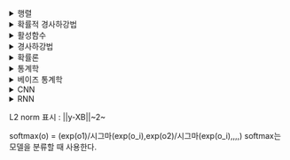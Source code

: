 <details><summary>행렬</summary>

![image](https://user-images.githubusercontent.com/63588046/149851781-065a0ca0-c514-4afb-b4e6-4f8d6412b95d.png)

![image](https://user-images.githubusercontent.com/63588046/149852171-8e835976-649c-4663-8ad1-71bab87114c7.png)

위 식을 사용하면 증명 가능 (기억하자!!)

</details> 


<details><summary>확률적 경사하강법</summary>

![image](https://user-images.githubusercontent.com/63588046/149854382-425bd18d-ed58-4aed-a523-e6523e73d483.png)

일부 데이터의 t+1번째 상태는 loss함수의 grad 값을 뺀다.  일부 데이터들의 grad의 평균은 전체 데이터의 grad와 거의 수렴한다.
데이터 중에서 한개 또는 일부 활용하여업데이트
여러개의 지점에서 경사하강법을 사용하므로 local minimum에 빠지지 않을 확률이 높음
^ : hat 으로 벡터라는 의미를 가짐
</details>

<details><summary> 활성함수 </summary>
  
![image](https://user-images.githubusercontent.com/63588046/149858244-1f353adb-8d10-450b-90d6-9b55aa988880.png)

비선형 함수로서 딥러닝을 비선형으로 만들어서 학습하게 만든다.
특히 relu가 가장 많이 사용된다.
</details>

<details><summary> 경사하강법 </summary>
  
  ![image](https://user-images.githubusercontent.com/63588046/149860872-f9017600-6151-4cd5-9de5-3ced3642df7e.png)
  
  chain rule을 사용해서 연속적으로 weight를 업데이트한다.
  
</details>


<details><summary> 확률론 </summary>
  
  * L2 노름 : 예측 오차의 **분산 최소화** 하는 방향으로 학습 유도
  * 교차 엔트로피 : 모델의 **불확실성 최소화**하는 방향으로 학습
  
  * 이산형 확률변수 : 확률변수가 가질 수 있는 **모든 경우의 수**  고려
  * 연속형 확률변수 : 데이터 공간에 정의된 확률변수의 밀도(density) 위에서 적분을 통해 모델링
  
  (**밀도**란 **누적확률분포의 변화율**을 모델링 하는 것)
  
  * 기댓값
  각각의 사건에 일어날 확률들을 곱한것을 다 합침
  
  ![image](https://user-images.githubusercontent.com/63588046/149862219-46ecaa22-01b0-4182-bc0e-e6d4e2b95f6a.png)
  
  => 분산, 첨도, 공분산에 이용 가능
  
  ![image](https://user-images.githubusercontent.com/63588046/149862329-257c1f5a-4f4b-471e-bef9-ea21f1b51f1a.png)
  
  (첨도 : 확률분포의 꼬리가 두꺼운 정도, 첨도=3이면 정규분포에 가깝다)

  * 몬테카를로 샘플링
  
  확률분포를 모를때 데이터를 이용하여 기댓값을 계산하는 방법 (샘플링 사용)
  
  이산형이든 연속적이든 상관 x
  
  반드시 **독립적**으로 샘플링 해야됨(대수의 법칙을 수렴성 보장)
  
  ![image](https://user-images.githubusercontent.com/63588046/149862846-534f8209-20c0-4ba0-a626-f99575da7274.png)
  
</details>


<details><summary> 통계학 </summary>
  
  * 통계적 모델링은 적절한 가정위에서 확률분포 추정
  * 유한한 개수의 데이터로 모집단 분포 정확히 파악 X -> 근사적 확률분포 추정
  * 모수적 방법론 : 데이터가 특정 확률분포 따른다고 가정한 후 그 분포를 결정하는 모수(parameter) 추정
  * 비모수적 방법론 : 특정 확률분포 가정 X, 모델의 구조 및 파라미터 개수 바꾸는 과정 
  
  * 확률 분포 예시
  
  베르누이분포 : 데이터가 2개의 값만 가짐(0 or 1)
  
  카테고리분포 : 데이터가 n개의 이산적 값 가짐
  
  베타분포 : 데이터가 [0,1]사이에서 값 가짐
  
  감마분포/로그정규분포 : 데이터가 양수 값만 가짐
  
  정규분포/라플라스분포 : 데이터가 R 전체 
  
  
  (파라미터 존재!!, 무한히 많거나 유연히 바뀜 )(일반적인 인공지능은 비모수)
  * 데이터 생성 원리 먼저 고려 -> 확률분포 가정
  * 표집 분포 : 표본 평균과 표본 분산과의 분포 != 표본 분포
  * 표집분포는 **샘플링에 평균** 으로 분포를 만듬
  
  ![image](https://user-images.githubusercontent.com/63588046/149907271-723bf15b-7e20-4e3f-9e6f-4dbc337bebbe.png)
  
  
  * 최대가능도 추정법 : 가장 가능성이 높은 모수 추정 방법 (데이터가 존재할 때 파라미터 찾는 것)
  
  ![image](https://user-images.githubusercontent.com/63588046/149910531-e161299a-1093-470b-bf47-40d8546df981.png)
  
  데이터가 독립적일때는 **로그 가능도**로 최적화
  
  (사용하는 이유 : 곱셈->덧셈으로 연산 가능(속도 굿, 최적화))
  
  로그가능도는 최대값을 찾으므로 음의 로그가능도를 가지고 최적화
  ![image](https://user-images.githubusercontent.com/63588046/149910697-a84fd93e-452b-459e-a538-413a17f70cfa.png)
  
 
  
  (표본분포는 정규분포가 될 수 없을수도 있지만 N이 커지면 표집분포는 정규분포가 된다.)

  * 정규분포에서 로그가능도 구하기
  
  ![image](https://user-images.githubusercontent.com/63588046/150072970-cdb2a477-686f-4661-945e-e43fc9eb83f5.png)
  
  => 최대 가능도로 바꾸려면 지수안에 넣어야함!!!!
  
  * 카테고리 분포에서 최대가능도 구하기
  카테고리 분포 Multinoulli(x; p1,p2,,,,pd) 단 모든 p들의 합은 1
  
  ![image](https://user-images.githubusercontent.com/63588046/150046876-391392f9-3b97-4550-bfb4-9c3e1f150f2f.png)
  
  * 라그랑주 승수법
  g(x, y)=k 인 조건에서 f(x, y)를 최대화할때 사용하는 방식
  g를 0으로 만들고 f와 g 의 grad 값이 동일하다고 가정하고 푼다.
  
  <pre><code> EX. 양수 x1,x2,,,xn의 합이 n일때 곱의 최대값은?</code></pre>
  
  ![image](https://user-images.githubusercontent.com/63588046/150055392-cba2c589-d39f-4fdd-9acb-c53b9b45248d.png)
 
  
  ![image](https://user-images.githubusercontent.com/63588046/150046972-235b1a3f-ce22-48bd-b21e-9fdc613397f2.png)
  
  ![image](https://user-images.githubusercontent.com/63588046/150047114-86934fbf-742e-4f32-a253-9d002b60e052.png)
  
  * 딥러닝 최대 가능도 추정
  분류문제에서는 softmax 벡터 (p1,,,pk) 모델링, 이때 y=(y1,,,yk)는 정답 레이블
  
  ![image](https://user-images.githubusercontent.com/63588046/150047658-03620076-4046-4c6b-94a6-8089a96da1cc.png)
  
  * 확률 분포의 거리 구하기 (확률 분포 P와 Q의 거리 구하기)
  1. 총변동 거리(TV)
  2. 쿨백-라이블러 발산 (KL)
  3. 바슈타인 거리 (Wasserstein Distance)
  4. IS, 
  * 총변동 거리(TV) : 두 확률 측도의 측정값이 벌어질 수 있는 값중 가장 큰 값(두 확률분포의 확률밀도함수가 겹치지 않으면 무조건 1)
  
  * KL
  분류 : **정답 레이블 P와 모델 예측 Q의 최대가능도 = KL 최소화**
  
  => 엔트로피 값은 상수임(p값은 고정되어 있으므로) 즉 KL 최소화는 크로스 엔트로피의 최소화를 의미함
  
  => 크로스 엔트로피 식은 로그가능도의 음수 붙이는 것과 동일
  
  => 크로스 엔트로피 최소화 = 로그 가능도 최대화
  
  ![image](https://user-images.githubusercontent.com/63588046/150049172-afecd54e-7ade-4bf5-b1ed-d78ff8781743.png)
  
  ![image](https://user-images.githubusercontent.com/63588046/150049207-9845a62b-8631-44db-a23c-c9ba64223dd6.png)
  
  </details> 
  
  
<details><summary> 베이즈 통계학 </summary>
  
  * 베이지안
  A 가 주어질때 B가 일어날 확률 -> B가 주어질때 A가 일어날 확률로 바꿈
  
  ![image](https://user-images.githubusercontent.com/63588046/150062503-6bf3d10b-d011-4a33-9dfa-10e4deaf0018.png)
  
  사전확률 : 데이터를 분석하기 전에 가설에 의해 생기는 확률
  
  Evidence : 데이터의 분포
  
  likelihood : 주어진 파라미터에서 D 분포가 관찰될 확률
  
  
   <pre><code> EX. Covid의 발병률이 10%로 알려져있다. 실제로 Covid에 걸렸을때 검진될 확률 99%, 실제로 걸리지 않았을 때 오검진 확률 1%
   어떤 사람이 질병에 걸렸다고 검진결과가 나왔을 때 정말로 Covid에 감염되었을 확률은?</code></pre>
  
  ![image](https://user-images.githubusercontent.com/63588046/150063434-fc1cdedb-d548-4579-888f-998a7b6dc14a.png)
  
  * 조건부 확률 시각화
  
  ![image](https://user-images.githubusercontent.com/63588046/150063748-9dfbdf91-9c83-4202-be34-7a33f77ee27b.png)
  
  * 조건부 확률로 인과관계 해석하면 안된다!!
  * **인과관계**를 가지고 예측 모형을 만들면 **강경한 모형**을 만들 수 있다.
  * 인과관계를 알아내기 위해서는 **중첩요인**을 제거하고 원인에 해당하는 변수만의 인간관계를 만들어야 한다. 
  
  (Ex. 키와 지능을 평가할때 나의!!의 요인 제거)
  
  
  </details>
  
  
  

<details><summary> CNN </summary>
  
  ![image](https://user-images.githubusercontent.com/63588046/150079904-c7bbd0a5-df84-4407-b6f0-dbac5c8f8be3.png)
  
  * convolution 연산 : 국수적으로 신호를 진폭, 감소
  * 정의역 내에서 계속 움직여도 커널은 변하지 않음
  * lacal하게 적용 (주어진 정보 증폭 or 감소)
  
  Conv2d 연산 후 출력 크기
  
  ![image](https://user-images.githubusercontent.com/63588046/150099586-89b2da7d-a628-48e4-96d9-00336da973c6.png)
  
  * 연산할 때 채널의 개수만큼 커널의 개수 필요
  * convolution 연산은 역전파할때 convolution 연산이 나옴 (convolution 미분해도 convolution)
  
  ![image](https://user-images.githubusercontent.com/63588046/150099997-1b55ba48-1a0d-491b-b5ff-88c2fbaae56b.png)
  
  * convolution 연산 결과
  
  ![image](https://user-images.githubusercontent.com/63588046/150101528-64d93d64-2bdf-4f49-939d-a313198c7eb6.png)
  
  * 역전파 - 입력값 변화 (델타는 미분값)
  
  ![image](https://user-images.githubusercontent.com/63588046/150103238-501a9742-be2b-4890-8891-74a2c4af5188.png)
  
  * 역전파 - 커널값 변화
  
  ![image](https://user-images.githubusercontent.com/63588046/150102338-d06a8445-635b-470a-a13f-b7794dc0fc29.png)
  
  *최종
  
  ![image](https://user-images.githubusercontent.com/63588046/150102439-661deb03-8d35-499e-bfdc-a2d01704a0d8.png)

  </details>




<details><summary> RNN </summary>
  
  * 시퀀스 데이터
  소리, 문자열, 주가 등의 데이터 (과거 정보에 손실이나 순서가 바뀌면 X)
  
  * 시퀀스 데이터는 이전 정보를 가지고 앞으로 발생할 데이터의 확률분포를 다루기 때문에 조건부확률 사용
  * AR(Autoregressive Model) : 과거 모든 데이터 가지고 학습하는 것이 아니라 고정된 길이만큼의 시퀀스만 사용하는 경우
  
  ![image](https://user-images.githubusercontent.com/63588046/150106206-9f279b73-78ad-4f50-9aba-6a0c6b0f2c70.png)
  
  * 잠재 변수 : 바로 이전 정보를 제외한 나머지정보로 모델을 만든것
  
  ![image](https://user-images.githubusercontent.com/63588046/150106431-23f61dd8-f30a-4b84-8de8-7508b439425e.png)
  
  * RNN 모형
  
  ![image](https://user-images.githubusercontent.com/63588046/150106721-56383742-4838-43f6-ae6d-8c3e1c5e1745.png)
  
  * MLP와 유사한 모양, 이전 순서의 잡재변수와 현재 입력을 활용하여 모델링
  * RNN의 역전파는 잠재변수의 연결그래프에 따라 순차적으로 계산 
  * BPTT : RNN의 역전파 방법
  
  ![image](https://user-images.githubusercontent.com/63588046/150247378-b8defc53-1a9d-41e2-8c1c-697824ea9c22.png)
  
  * 미분값이 1 이상이거나 너무 작으면 학습이 불안정해짐
  
  ![image](https://user-images.githubusercontent.com/63588046/150297741-0b8b04fc-e876-48fc-89c0-3863d43cbea6.png)
  
  * 길이가 길어질수록 과거 정보에 대한 정보 소실이 커진다.
  
  => truncated BPTT : 모든 데이터 계산 X 길이를 끊고 계산
  
  </details>


L2 norm 표시 : ||y-XB||~2~

softmax(o) = (exp(o1)/시그마(exp(o_i),exp(o2)/시그마(exp(o_i),,,,)
softmax는 모델을 분류할 때 사용한다.


  
  
